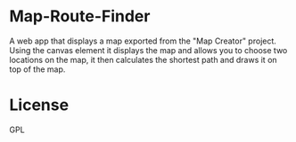 # Map-Route-Finder
A web app that displays a map exported from the "Map Creator" project. Using the canvas element it displays the map and allows you to
choose two locations on the map, it then calculates the shortest path and draws it on top of the map.

# License
GPL
